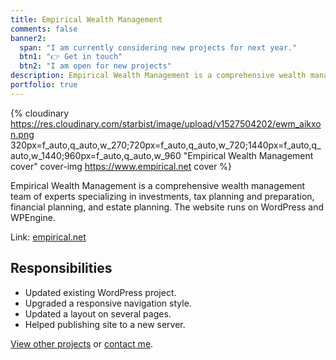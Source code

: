```yaml
---
title: Empirical Wealth Management
comments: false
banner2:
  span: "I am currently considering new projects for next year."
  btn1: "👉 Get in touch"
  btn2: "I am open for new projects"
description: Empirical Wealth Management is a comprehensive wealth management team of experts specializing in investments, tax planning and preparation, financial planning, and estate planning. The website runs on WordPress and WPEngine.
portfolio: true
---
```


{% cloudinary https://res.cloudinary.com/starbist/image/upload/v1527504202/ewm_aikxon.png 320px=f_auto,q_auto,w_270;720px=f_auto,q_auto,w_720;1440px=f_auto,q_auto,w_1440;960px=f_auto,q_auto,w_960 "Empirical Wealth Management cover" cover-img https://www.empirical.net cover %}

Empirical Wealth Management is a comprehensive wealth management team of experts specializing in investments, tax planning and preparation, financial planning, and estate planning. The website runs on WordPress and WPEngine.

Link: [empirical.net](//www.empirical.net/)

## Responsibilities

- Updated existing WordPress project.
- Upgraded a responsive navigation style.
- Updated a layout on several pages.
- Helped publishing site to a new server.

[View other projects](/portfolio/) or [contact me](/about-me/).
